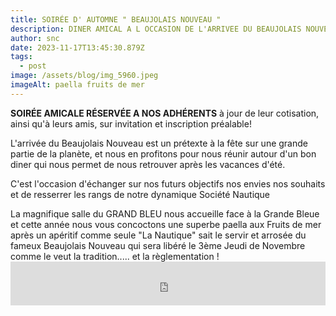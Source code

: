 ```yaml
---
title: SOIRÉE D' AUTOMNE " BEAUJOLAIS NOUVEAU "
description: DINER AMICAL A L OCCASION DE L'ARRIVEE DU BEAUJOLAIS NOUVEAU
author: snc
date: 2023-11-17T13:45:30.879Z
tags:
  - post
image: /assets/blog/img_5960.jpeg
imageAlt: paella fruits de mer
---
```

**S﻿OIRÉE AMICALE  RÉSERVÉE A NOS ADHÉRENTS** à jour de leur cotisation, ainsi qu'à leurs amis, sur invitation et inscription préalable!

L﻿'arrivée du Beaujolais Nouveau est un prétexte à la fête sur une grande partie de la planète, et nous en profitons pour nous réunir autour d'un bon diner qui nous permet de nous retrouver après les vacances d'été.

C﻿'est l'occasion d'échanger sur nos futurs objectifs nos envies nos souhaits et de resserrer les rangs de notre dynamique Société Nautique

L﻿a magnifique salle du GRAND BLEU nous accueille face à la Grande Bleue et cette année nous vous concoctons une superbe paella aux Fruits de mer après un apéritif comme seule "La Nautique" sait le servir et arrosée du fameux Beaujolais Nouveau qui sera libéré le 3ème Jeudi de Novembre comme le veut la tradition..... et la règlementation !<iframe id="haWidget" allowtransparency="true" src="https://www.helloasso.com/associations/societe-nautique-carry/evenements/soiree-d-automne-beaujolais-nouveau/widget-bouton" style="width: 100%; height: 70px; border: none;"></iframe>